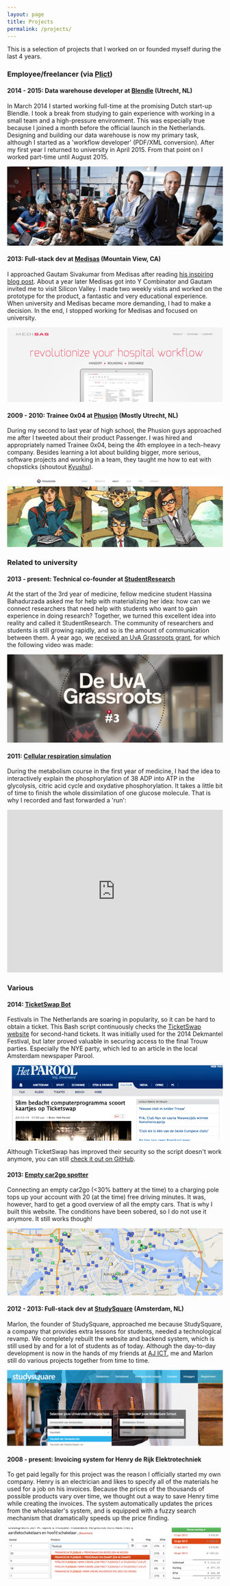 ```yaml
---
layout: page
title: Projects
permalink: /projects/
---
```


This is a selection of projects that I worked on or founded myself during the
last 4 years.

### Employee/freelancer (via [Plict](http://www.plict.nl))

#### 2014 - 2015: Data warehouse developer at [Blendle](https://blendle.com) (Utrecht, NL)

In March 2014 I started working full-time at the promising Dutch start-up
Blendle. I took a break from studying to gain experience with working in a small
team and a high-pressure environment. This was especially true because I joined
a month before the official launch in the Netherlands. Designing and building
our data warehouse is now my primary task, although I started as a 'workflow
developer' (PDF/XML conversion). After my first year I returned to university in
April 2015. From that point on I worked part-time until August 2015.

![Blendle Team](/images/blendle_team.jpg)


#### 2013: Full-stack dev at [Medisas](http://medisas.com) (Mountain View, CA)

I approached Gautam Sivakumar from Medisas after reading
[his inspiring blog post](http://gs.posthaven.com/why-i-quit-medicine). About a
year later Medisas got into Y Combinator and Gautam invited me to visit Silicon
Valley. I made two weekly visits and worked on the prototype for the product, a
fantastic and very educational experience. When university and Medisas became
more demanding, I had to make a decision. In the end, I stopped working for
Medisas and focused on university.

[![Medisas website screenshot](/images/medisas_website.png)](http://medisas.com)


#### 2009 - 2010: Trainee 0x04 at [Phusion](http://www.phusion.nl) (Mostly Utrecht, NL)

During my second to last year of high school, the Phusion guys approached me
after I tweeted about their product Passenger. I was hired and appropriately
named Trainee 0x04, being the 4th employee in a tech-heavy company. Besides
learning a lot about building bigger, more serious, software projects and
working in a team, they taught me how to eat with chopsticks (shoutout
[Kyushu](http://www.kyushu.nl/)).

[![Phusion team](/images/phusion.png)](http://www.phusion.nl)

### Related to university

#### 2013 - present: Technical co-founder at [StudentResearch](https://www.studentresearch.nl)

At the start of the 3rd year of medicine, fellow medicine student Hassina
Bahadurzada asked me for help with materializing her idea: how can we connect
researchers that need help with students who want to gain experience in doing
research? Together, we turned this excellent idea into reality and called it
StudentResearch. The community of researchers and students is still growing
rapidly, and so is the amount of communication between them. A year ago, we
[received an UvA Grassroots grant](http://icto.uva.nl/icto-centraal/uva-grassroots/ter-inspiratie/ter-inspiratie/ter-inspiratie/content/folder/uitbreiding-studentresearch-kopie.html?page=2&pageSize=20),
for which the following video was made:

[![Hassina StudentResearch video](/images/studentresearch_grassroots_video.png)](http://streamingmedia.uva.nl/asset/detail/X2VWfTSK8HW8DOCcTlav1lkD)

#### 2011: [Cellular respiration simulation](http://metabolism.plict.nl)

During the metabolism course in the first year of medicine, I had the idea to
interactively explain the phosphorylation of 38 ADP into ATP in the glycolysis,
citric acid cycle and oxydative phosphorylation. It takes a little bit of time
to finish the whole dissimilation of one glucose molecule. That is why I
recorded and fast forwarded a 'run':

<iframe width="100%" height="380"
src="https://www.youtube.com/embed/w_MUa8S17RQ" frameborder="0"
allowfullscreen></iframe>


### Various

#### 2014: [TicketSwap Bot](https://gist.github.com/pepijn/c683c3b26da66846dbcc)

Festivals in The Netherlands are soaring in popularity, so it can be hard to
obtain a ticket. This Bash script continuously checks the
[TicketSwap website](https://ticketswap.nl) for second-hand tickets. It was
initially used for the 2014 Dekmantel Festival, but later proved valuable in
securing access to the final Trouw parties. Especially the NYE party, which led
to an article in the local Amsterdam newspaper Parool.

[![Parool Ticketswap article](/images/parool_ticketswap.png)](http://www.parool.nl/parool/nl/12/CULTUUR/article/detail/3816986/2014/12/23/Slim-bedacht-computerprogramma-scoort-kaartjes-op-Ticketswap.dhtml)

Although TicketSwap has improved their security so the script doesn't work
anymore, you can still
[check it out on GitHub](https://gist.github.com/pepijn/c683c3b26da66846dbcc).


#### 2013: [Empty car2go spotter](http://plict.nl/car2go)

Connecting an empty car2go (<30% battery at the time) to a charging pole tops up
your account with 20 (at the time) free driving minutes. It was, however, hard
to get a good overview of all the empty cars. That is why I built this
website. The conditions have been sobered, so I do not use it anymore. It still
works though!

[![car2go Amsterdam](/images/car2go.png)](http://plict.nl/car2go)


#### 2012 - 2013: Full-stack dev at [StudySquare](https://www.studysquare.nl) (Amsterdam, NL)

Marlon, the founder of StudySquare, approached me because StudySquare, a company
that provides extra lessons for students, needed a technological revamp. We
completely rebuilt the website and backend system, which is still used by and
for a lot of students as of today. Although the day-to-day development is now in
the hands of my friends at [AJ ICT](http://www.ajict.nl), me and Marlon still do
various projects together from time to time.

[![StudySquare website screenshot](/images/studysquare.png)](https://www.studysquare.nl)

#### 2008 - present: Invoicing system for Henry de Rijk Elektrotechniek

To get paid legally for this project was the reason I officially started my own
company. Henry is an electrician and likes to specify all of the materials he
used for a job on his invoices. Because the prices of the thousands of possible
products vary over time, we thought out a way to save Henry time while creating
the invoices. The system automatically updates the prices from the wholesaler's
system, and is equipped with a fuzzy search mechanism that dramatically speeds
up the price finding.

![Henry de Rijk system screenshot](/images/henry_de_rijk_system_screenshot.png)

